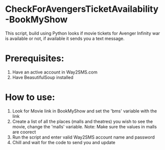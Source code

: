 # CheckForAvengersTicketAvailability-BookMyShow
This script, build using Python looks if movie tickets for Avenger Infinity war is available or not, if available it sends you a text message. 

# Prerequisites:
1. Have an active account in Way2SMS.com
2. Have BeasutifulSoup installed

# How to use:
1. Look for Movie link in BookMyShow and set the 'bms' variable with the link
2. Create a list of all the places (malls and theatres) you wish to see the movie, change the 'malls' variable. Note: Make sure the values in malls are coorect
3. Run the script and enter valid Way2SMS account name and password
4. Chill and wait for the code to send you and update

